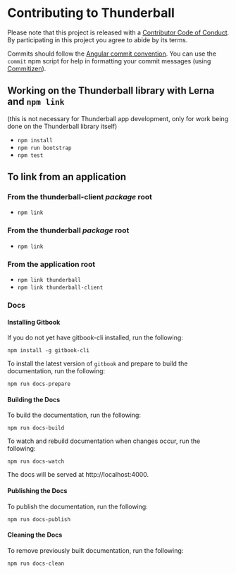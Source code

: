 # Contributing to Thunderball

Please note that this project is released with a [Contributor Code of Conduct](CODE_OF_CONDUCT.md). By participating in this project you agree to abide by its terms.

Commits should follow the [Angular commit convention](https://github.com/angular/angular.js/blob/master/DEVELOPERS.md#-git-commit-guidelines). You can use the `commit` npm script for help in formatting your commit messages (using [Commitizen](https://www.npmjs.com/package/commitizen)).

## Working on the Thunderball library with Lerna and `npm link`
(this is not necessary for Thunderball app development, only for work being done on the Thunderball library itself)

* `npm install`
* `npm run bootstrap`
* `npm test`

## To link from an application
### From the thunderball-client _package_ root
* `npm link`

### From the thunderball _package_ root
* `npm link`

### From the application root
* `npm link thunderball`
* `npm link thunderball-client`

### Docs

#### Installing Gitbook

If you do not yet have gitbook-cli installed, run the following:

```
npm install -g gitbook-cli
```

To install the latest version of `gitbook` and prepare to build the documentation, run the following:

```
npm run docs-prepare
```

#### Building the Docs

To build the documentation, run the following:

```
npm run docs-build
```

To watch and rebuild documentation when changes occur, run the following:

```
npm run docs-watch
```

The docs will be served at http://localhost:4000.

#### Publishing the Docs

To publish the documentation, run the following:

```
npm run docs-publish
```

#### Cleaning the Docs

To remove previously built documentation, run the following:

```
npm run docs-clean
```
